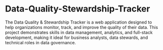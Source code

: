 # Data-Quality-Stewardship-Tracker
The Data Quality &amp; Stewardship Tracker is a web application designed to help organizations monitor, track, and improve the quality of their data. This project demonstrates skills in data management, analytics, and full-stack development, making it ideal for business analysts, data stewards, and technical roles in data governance.
